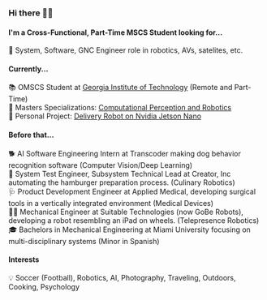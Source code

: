 ### Hi there 👋🏽

#### I'm a Cross-Functional, Part-Time MSCS Student looking for...
🔎 System, Software, GNC Engineer role in robotics, AVs, satelites, etc.

#### Currently...
📚 OMSCS Student at [Georgia Institute of Technology](https://omscs.gatech.edu) (Remote and Part-Time)<br />
🤖 Masters Specializations: [Computational Perception and Robotics](https://omscs.gatech.edu/specialization-computational-perception-robotics)<br />
🚗 Personal Project: [Delivery Robot on Nvidia Jetson Nano](https://github.com/andrew-quintana/DeliveryRobot)<br />

#### Before that...
🐕 AI Software Engineering Intern at Transcoder making dog behavior recognition software (Computer Vision/Deep Learning)<br />
🍔 System Test Engineer, Subsystem Technical Lead at Creator, Inc automating the hamburger preparation process. (Culinary Robotics)<br />
🩺 Product Development Engineer at Applied Medical, developing surgical tools in a vertically integrated environment (Medical Devices)<br />
🧑‍💻 Mechanical Engineer at Suitable Technologies (now GoBe Robots), developing a robot resembling an iPad on wheels. (Telepresence Robotics)<br />
🎓 Bachelors in Mechanical Engineering at Miami University focusing on multi-disciplinary systems (Minor in Spanish)<br />

#### Interests
💡 Soccer (Football), Robotics, AI, Photography, Traveling, Outdoors, Cooking, Psychology
